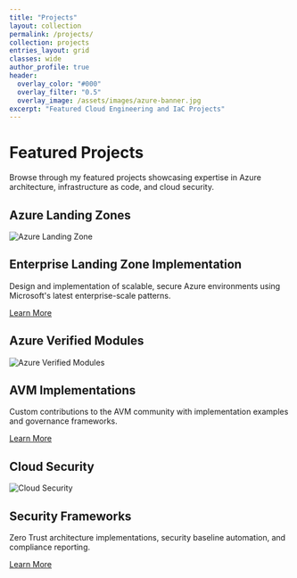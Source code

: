 ```yaml
---
title: "Projects"
layout: collection
permalink: /projects/
collection: projects
entries_layout: grid
classes: wide
author_profile: true
header:
  overlay_color: "#000"
  overlay_filter: "0.5"
  overlay_image: /assets/images/azure-banner.jpg
excerpt: "Featured Cloud Engineering and IaC Projects"
---
```


# Featured Projects

Browse through my featured projects showcasing expertise in Azure architecture, infrastructure as code, and cloud security.

## Azure Landing Zones

<div class="feature__wrapper">
  <div class="feature__item">
    <div class="archive__item">
      <div class="archive__item-teaser">
        <img src="{{ site.baseurl }}/assets/images/landing-zone-thumb.jpg" alt="Azure Landing Zone">
      </div>
      <div class="archive__item-body">
        <h2 class="archive__item-title">Enterprise Landing Zone Implementation</h2>
        <div class="archive__item-excerpt">
          <p>Design and implementation of scalable, secure Azure environments using Microsoft's latest enterprise-scale patterns.</p>
        </div>
        <p><a href="{{ site.baseurl }}/projects/landing_zone/" class="btn btn--primary">Learn More</a></p>
      </div>
    </div>
  </div>
</div>

## Azure Verified Modules

<div class="feature__wrapper">
  <div class="feature__item">
    <div class="archive__item">
      <div class="archive__item-teaser">
        <img src="{{ site.baseurl }}/assets/images/avm-thumb.jpg" alt="Azure Verified Modules">
      </div>
      <div class="archive__item-body">
        <h2 class="archive__item-title">AVM Implementations</h2>
        <div class="archive__item-excerpt">
          <p>Custom contributions to the AVM community with implementation examples and governance frameworks.</p>
        </div>
        <p><a href="{{ site.baseurl }}/projects/avm_implementations/" class="btn btn--primary">Learn More</a></p>
      </div>
    </div>
  </div>
</div>

## Cloud Security

<div class="feature__wrapper">
  <div class="feature__item">
    <div class="archive__item">
      <div class="archive__item-teaser">
        <img src="{{ site.baseurl }}/assets/images/security-thumb.jpg" alt="Cloud Security">
      </div>
      <div class="archive__item-body">
        <h2 class="archive__item-title">Security Frameworks</h2>
        <div class="archive__item-excerpt">
          <p>Zero Trust architecture implementations, security baseline automation, and compliance reporting.</p>
        </div>
        <p><a href="{{ site.baseurl }}/projects/security_frameworks/" class="btn btn--primary">Learn More</a></p>
      </div>
    </div>
  </div>
</div>
